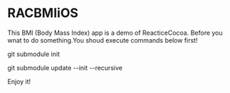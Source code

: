 RACBMIiOS
=========
This BMI (Body Mass Index) app is a demo of ReacticeCocoa.
Before you wnat to do something.You shoud execute commands below first!

git submodule init

git submodule update --init --recursive

Enjoy it!
